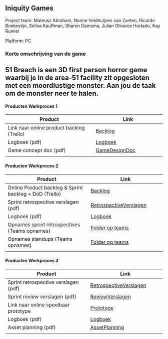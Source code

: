 ## Iniquity Games
Project team: Mateusz Abraham, Nanne Veldhuijzen van Zanten, Ricardo Boekestijn, Selina Kauffman, Sharon Damsma, Julian Olivares Hurtado, Kay Ruwiel

Platform:
PC

### Korte omschrijving van de game

51 Breach is een 3D first person horror game waarbij je in de area-51 facility zit opgesloten met een moordlustige monster. Aan jou de taak om de monster neer te halen.
---
#### Producten Werkproces 1
| Product  | Link |
| ------ |  ------ |
| Link naar online product backlog (Trello) | [Backlog]
| Logboek (pdf)                             | [Logboek]
| Game concept doc (pdf)                    | [GameDesignDoc]
|<img width=500/>|<img width=300/>|
   
#### Producten Werkproces 2
| Product  | Link |
| ------ |  ------ |
| Online Product backlog & Sprint backlog + DoD (Trello)    | [Backlog]
| Sprint retrospective verslagen (pdf)                      | [RetrospectiveVerslagen]
| Logboek (pdf)                                             | [Logboek]
| Opnames sprint retrospectives (Teams opnames)             | [Folder op teams]
| Opnames standups (Teams opnames)                          | [Folder op teams]
|<img width=500/>|<img width=300/>|
   
#### Producten Werkproces 3
| Product  | Link |
| ------ |  ------ |
| Sprint retrospective verslagen (pdf)  | [RetrospectiveVerslagen]
| Sprint review verslagen (pdf)         | [ReviewVerslagen]
| Link naar online speelbaar prototype  | [Prototype]
| Logboek (pdf)                         | [Logboek]
| Asset planning (pdf)                  | [AssetPlanning]
|<img width=500/>|<img width=300/>|

   [Backlog]: <https://trello.com/b/emP10mOQ/project-mythe>
   [Logboek]: <https://cdn.discordapp.com/attachments/708245934995144725/720939598636908664/logboek_mythe_sprint_1_en_2.pdf>
   [GameDesignDoc]: <https://cdn.discordapp.com/attachments/708245934995144725/720940318265966653/GDD.docx>
   [RetrospectiveVerslagen]: <https://cdn.discordapp.com/attachments/708245934995144725/720939177310552105/Werkproces_.pdf>
   [ReviewVerslagen]: <https://cdn.discordapp.com/attachments/708245934995144725/720982072474468372/Sprint_Reviews_Verslag.pdf>
   [Prototype]: <https://www.mijnmytheprototype.nl>
   [Folder op teams]: <https://www.linknaarmijnfolderopteams.nl>
   [AssetPlanning]: <https://github.com/BerendWeij/agp_inlever_template/blob/master/producten/AssetPlanning.pdf>
